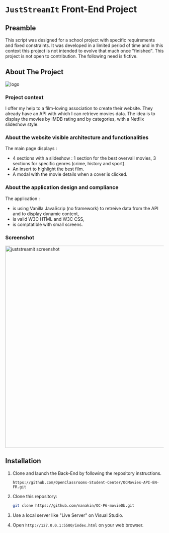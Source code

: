 # `JustStreamIt` Front-End Project

## Preamble
This script was designed for a school project with specific requirements and fixed constraints.
It was developed in a limited period of time and in this context this project is not intended
to evolve that much once "finished". This project is not open to contribution.
The following need is fictive.

## About The Project
![logo](https://github.com/nanakin/OC-P2-scrap/assets/14202917/a53f19c3-7d61-4840-9c24-d3ecb1cd088b)

### Project context
I offer my help to a film-loving association to create their website. They already have an API with which I can retrieve movies data. The idea is to display the movies by IMDB rating and by categories, with a Netflix slideshow style.

### About the website visible architecture and functionalities
The main page displays :
- 4 sections with a slideshow : 1 section for the best overvall movies, 3 sections for specific genres (crime, history and sport).
- An insert to highlight the best film.
- A modal with the movie details when a cover is clicked.

### About the application design and compliance
The application : 
- is using Vanilla JavaScrip (no framework) to retreive data from the API and to display dynamic content,
- is valid W3C HTML and W3C CSS,
- is comptatible with small screens.

### Screenshot
<img src="https://github.com/nanakin/OC-P2-scrap/assets/14202917/d4623c56-481d-4747-8c85-ed862d51016e" alt="juststreamit screenshot" width="640"/>


## Installation
1. Clone and launch the Back-End by following the repository instructions.
   ```
   https://github.com/OpenClassrooms-Student-Center/OCMovies-API-EN-FR.git
   ```

2. Clone this repository:
   ```sh
   git clone https://github.com/nanakin/OC-P6-movieDb.git
   ```
3. Use a local server like "Live Server" on Visual Studio.

4. Open `http://127.0.0.1:5500/index.html` on your web browser.